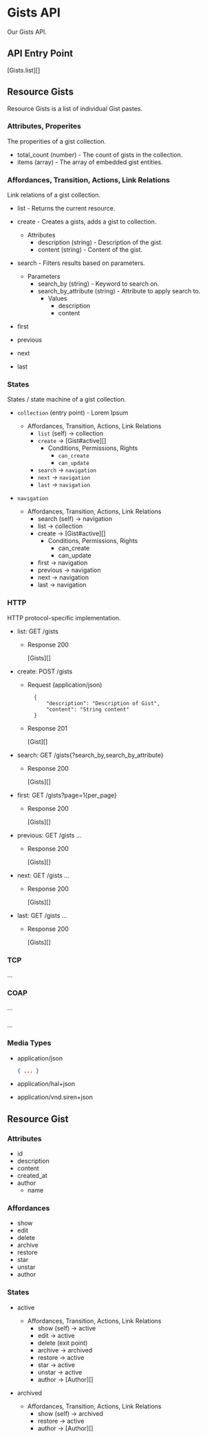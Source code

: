 # Gists API
Our Gists API.

## API Entry Point
[Gists.list][]

## Resource Gists
Resource Gists is a list of individual Gist pastes.

### Attributes, Properites
The properities of a gist collection.

+ total_count (number) - The count of gists in the collection.
+ items (array) - The array of embedded gist entities.

### Affordances, Transition, Actions, Link Relations
Link relations of a gist collection.

+ list - Returns the current resource.

+ create - Creates a gists, adds a gist to collection.
	+ Attributes
		+ description (string) - Description of the gist.
		+ content (string) - Content of the gist.

+ search - Filters results based on parameters.
	+ Parameters
		+ search_by (string) - Keyword to search on.
		+ search_by_attribute (string) - Attribute to apply search to.
			+ Values
				+ description
				+ content
+ first
+ previous
+ next
+ last

### States
States / state machine of a gist collection.

+ `collection` (entry point) - Lorem Ipsum
	+ Affordances, Transition, Actions, Link Relations
		+ `list` (self) -> collection
		+ `create` -> [Gist#active][]
			+ Conditions, Permissions, Rights
				+ `can_create`
				+ `can_update`
		+ `search` -> `navigation`
		+ `next` -> `navigation`
		+ `last` -> `navigation`

+ `navigation`
	+ Affordances, Transition, Actions, Link Relations
		+ search (self) -> navigation
		+ list -> collection
		+ create -> [Gist#active][]
			+ Conditions, Permissions, Rights
				+ can_create
				+ can_update
		+ first -> navigation
		+ previous -> navigation
		+ next -> navigation
		+ last -> navigation

### HTTP
HTTP protocol-specific implementation. 

+ list: GET /gists
	+ Response 200
		
		[Gists][]

+ create: POST /gists
	+ Request (application/json)

	        {
	            "description": "Description of Gist",
	            "content": "String content"
	        }

	+ Response 201

	    [Gist][]

+ search: GET /gists{?search_by,search_by_attribute}
	+ Response 200

		[Gists][]

+ first: GET /gists?page=1{per_page}
	+ Response 200

		[Gists][]

+ previous: GET /gists ... 
	+ Response 200

		[Gists][]		

+ next: GET /gists ...
	+ Response 200

		[Gists][]

+ last: GET /gists ...
	+ Response 200

		[Gists][]

### TCP
...

### COAP
...

### <other protocol>
...

### Media Types
+ application/json
	
	```json
	{ ... }
	```

+ application/hal+json
+ application/vnd.siren+json

## Resource Gist

### Attributes
+ id
+ description
+ content
+ created_at
+ author
	+ name

### Affordances
+ show 
+ edit
+ delete
+ archive
+ restore
+ star
+ unstar
+ author

### States
+ active
	+ Affordances, Transition, Actions, Link Relations
		+ show (self) -> active
		+ edit -> active
		+ delete (exit point)
		+ archive -> archived
		+ restore -> active
		+ star -> active
		+ unstar -> active
		+ author -> [Author][]

+ archived
	+ Affordances, Transition, Actions, Link Relations
		+ show (self) -> archived
		+ restore -> active
		+ author -> [Author][]
